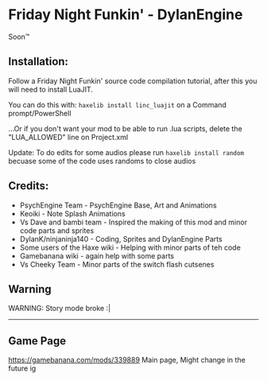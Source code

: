 # Friday Night Funkin' - DylanEngine
Soon:tm:

## Installation:
Follow a Friday Night Funkin' source code compilation tutorial, after this you will need to install LuaJIT.

You can do this with: `haxelib install linc_luajit` on a Command prompt/PowerShell

...Or if you don't want your mod to be able to run .lua scripts, delete the "LUA_ALLOWED" line on Project.xml

Update: To do edits for some audios please run `haxelib install random` becuase some of the code uses randoms to close audios

## Credits:
* PsychEngine Team - PsychEngine Base, Art and Animations
* Keoiki - Note Splash Animations
* Vs Dave and bambi team - Inspired the making of this mod and minor code parts and sprites
* DylanK/ninjaninja140 - Coding, Sprites and DylanEngine Parts
* Some users of the Haxe wiki - Helping with minor parts of teh code
* Gamebanana wiki - again help with some parts
* Vs Cheeky Team - Minor parts of the switch flash cutsenes

## Warning

WARNING: Story mode broke :|
_____________________________________

## Game Page

https://gamebanana.com/mods/339889
Main page, Might change in the future ig
